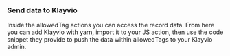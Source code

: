 ### Send data to Klayvio
Inside the allowedTag actions you can access the record data. From here you can add Klayvio with yarn, import it to your JS action, then use the code snippet they provide to push the data within allowedTags to your Klayvio admin.